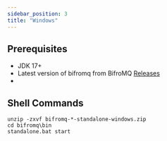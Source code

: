 ```yaml
---
sidebar_position: 3
title: "Windows"
---
```


## Prerequisites

* JDK 17+
* Latest version of bifromq from BifroMQ [Releases](https://github.com/bifromqio/bifromq/releases)
*

## Shell Commands

```
unzip -zxvf bifromq-*-standalone-windows.zip
cd bifromq\bin
standalone.bat start
```